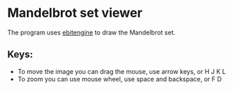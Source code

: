 # Mandelbrot set viewer
The program uses [ebitengine](https://ebitengine.org/) to draw the 
Mandelbrot set.
## Keys:
- To move the image you can drag the mouse, use arrow keys, or H J K L
- To zoom you can use mouse wheel, use space and backspace, or F D
